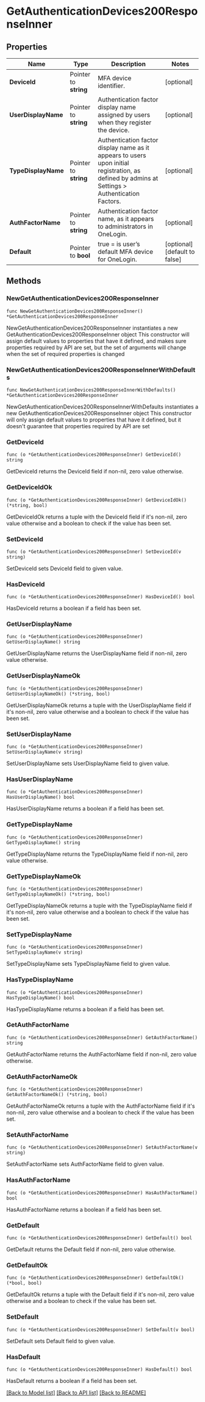 # GetAuthenticationDevices200ResponseInner

## Properties

Name | Type | Description | Notes
------------ | ------------- | ------------- | -------------
**DeviceId** | Pointer to **string** | MFA device identifier. | [optional] 
**UserDisplayName** | Pointer to **string** | Authentication factor display name assigned by users when they register the device. | [optional] 
**TypeDisplayName** | Pointer to **string** | Authentication factor display name as it appears to users upon initial registration, as defined by admins at Settings &gt; Authentication Factors. | [optional] 
**AuthFactorName** | Pointer to **string** | Authentication factor name, as it appears to administrators in OneLogin. | [optional] 
**Default** | Pointer to **bool** | true &#x3D; is user’s default MFA device for OneLogin. | [optional] [default to false]

## Methods

### NewGetAuthenticationDevices200ResponseInner

`func NewGetAuthenticationDevices200ResponseInner() *GetAuthenticationDevices200ResponseInner`

NewGetAuthenticationDevices200ResponseInner instantiates a new GetAuthenticationDevices200ResponseInner object
This constructor will assign default values to properties that have it defined,
and makes sure properties required by API are set, but the set of arguments
will change when the set of required properties is changed

### NewGetAuthenticationDevices200ResponseInnerWithDefaults

`func NewGetAuthenticationDevices200ResponseInnerWithDefaults() *GetAuthenticationDevices200ResponseInner`

NewGetAuthenticationDevices200ResponseInnerWithDefaults instantiates a new GetAuthenticationDevices200ResponseInner object
This constructor will only assign default values to properties that have it defined,
but it doesn't guarantee that properties required by API are set

### GetDeviceId

`func (o *GetAuthenticationDevices200ResponseInner) GetDeviceId() string`

GetDeviceId returns the DeviceId field if non-nil, zero value otherwise.

### GetDeviceIdOk

`func (o *GetAuthenticationDevices200ResponseInner) GetDeviceIdOk() (*string, bool)`

GetDeviceIdOk returns a tuple with the DeviceId field if it's non-nil, zero value otherwise
and a boolean to check if the value has been set.

### SetDeviceId

`func (o *GetAuthenticationDevices200ResponseInner) SetDeviceId(v string)`

SetDeviceId sets DeviceId field to given value.

### HasDeviceId

`func (o *GetAuthenticationDevices200ResponseInner) HasDeviceId() bool`

HasDeviceId returns a boolean if a field has been set.

### GetUserDisplayName

`func (o *GetAuthenticationDevices200ResponseInner) GetUserDisplayName() string`

GetUserDisplayName returns the UserDisplayName field if non-nil, zero value otherwise.

### GetUserDisplayNameOk

`func (o *GetAuthenticationDevices200ResponseInner) GetUserDisplayNameOk() (*string, bool)`

GetUserDisplayNameOk returns a tuple with the UserDisplayName field if it's non-nil, zero value otherwise
and a boolean to check if the value has been set.

### SetUserDisplayName

`func (o *GetAuthenticationDevices200ResponseInner) SetUserDisplayName(v string)`

SetUserDisplayName sets UserDisplayName field to given value.

### HasUserDisplayName

`func (o *GetAuthenticationDevices200ResponseInner) HasUserDisplayName() bool`

HasUserDisplayName returns a boolean if a field has been set.

### GetTypeDisplayName

`func (o *GetAuthenticationDevices200ResponseInner) GetTypeDisplayName() string`

GetTypeDisplayName returns the TypeDisplayName field if non-nil, zero value otherwise.

### GetTypeDisplayNameOk

`func (o *GetAuthenticationDevices200ResponseInner) GetTypeDisplayNameOk() (*string, bool)`

GetTypeDisplayNameOk returns a tuple with the TypeDisplayName field if it's non-nil, zero value otherwise
and a boolean to check if the value has been set.

### SetTypeDisplayName

`func (o *GetAuthenticationDevices200ResponseInner) SetTypeDisplayName(v string)`

SetTypeDisplayName sets TypeDisplayName field to given value.

### HasTypeDisplayName

`func (o *GetAuthenticationDevices200ResponseInner) HasTypeDisplayName() bool`

HasTypeDisplayName returns a boolean if a field has been set.

### GetAuthFactorName

`func (o *GetAuthenticationDevices200ResponseInner) GetAuthFactorName() string`

GetAuthFactorName returns the AuthFactorName field if non-nil, zero value otherwise.

### GetAuthFactorNameOk

`func (o *GetAuthenticationDevices200ResponseInner) GetAuthFactorNameOk() (*string, bool)`

GetAuthFactorNameOk returns a tuple with the AuthFactorName field if it's non-nil, zero value otherwise
and a boolean to check if the value has been set.

### SetAuthFactorName

`func (o *GetAuthenticationDevices200ResponseInner) SetAuthFactorName(v string)`

SetAuthFactorName sets AuthFactorName field to given value.

### HasAuthFactorName

`func (o *GetAuthenticationDevices200ResponseInner) HasAuthFactorName() bool`

HasAuthFactorName returns a boolean if a field has been set.

### GetDefault

`func (o *GetAuthenticationDevices200ResponseInner) GetDefault() bool`

GetDefault returns the Default field if non-nil, zero value otherwise.

### GetDefaultOk

`func (o *GetAuthenticationDevices200ResponseInner) GetDefaultOk() (*bool, bool)`

GetDefaultOk returns a tuple with the Default field if it's non-nil, zero value otherwise
and a boolean to check if the value has been set.

### SetDefault

`func (o *GetAuthenticationDevices200ResponseInner) SetDefault(v bool)`

SetDefault sets Default field to given value.

### HasDefault

`func (o *GetAuthenticationDevices200ResponseInner) HasDefault() bool`

HasDefault returns a boolean if a field has been set.


[[Back to Model list]](../README.md#documentation-for-models) [[Back to API list]](../README.md#documentation-for-api-endpoints) [[Back to README]](../README.md)


